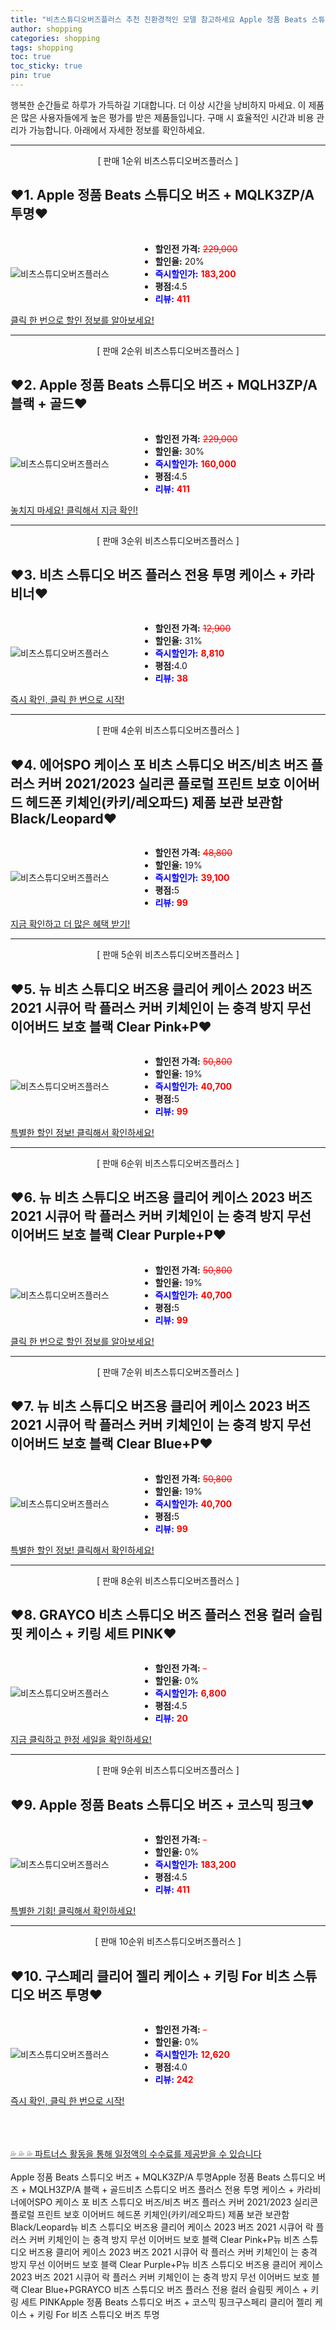 ```yaml
---
title: "비츠스튜디오버즈플러스 추천 친환경적인 모델 참고하세요 Apple 정품 Beats 스튜디오 버즈"
author: shopping
categories: shopping
tags: shopping
toc: true
toc_sticky: true
pin: true
---
```

행복한 순간들로 하루가 가득하길 기대합니다. 더 이상 시간을 낭비하지 마세요. 이 제품은 많은 사용자들에게 높은 평가를 받은 제품들입니다. 구매 시 효율적인 시간과 비용 관리가 가능합니다. 아래에서 자세한 정보를 확인하세요.

---
<p class="toplist" style="margin: 0 auto; display: block; width: fit-content;">[ 판매 1순위 비츠스튜디오버즈플러스 ]</p>

<h2><strong>❤️1. Apple 정품 Beats 스튜디오 버즈 + MQLK3ZP/A 투명❤️</strong></h2>

<div style="display: flex; align-items: center;">
    <div style="flex: 0.4;">
        <img src="https://thumbnail8.coupangcdn.com/thumbnails/remote/230x230ex/image/rs_quotation_api/zpc97pts/7d03ac11465d4ac085a780be12d7d617.jpg" alt="비츠스튜디오버즈플러스" style="max-width: 100%;">
    </div>
    <div style="flex: 0.6; margin-left: 10px;">
        <ul>
            <li><strong>할인전 가격:</strong> <del style="color: red;">229,000</del></li>
            <li><strong>할인율:</strong> 20%</li>
            <li><span style='color:blue'><strong>즉시할인가:</strong></span> <span style='color:red'><strong>183,200</strong></span></li>
            <li><strong>평점:</strong>4.5</li>
            <li><span style='color:blue'><strong>리뷰:</strong></span> <span style='color:red'><strong>411</strong></span></li>
        </ul>
    </div>
</div>
<div class="center">
    <a href="https://William4Davisa.github.io?lptag=AF9450613&subid=githubio&pageKey=7358647460&traceid=V0-153&itemId=18953515792&vendorItemId=86079692864" class="myButton">
        클릭 한 번으로 할인 정보를 알아보세요!
    </a>
</div>


---
<p class="toplist" style="margin: 0 auto; display: block; width: fit-content;">[ 판매 2순위 비츠스튜디오버즈플러스 ]</p>

<h2><strong>❤️2. Apple 정품 Beats 스튜디오 버즈 + MQLH3ZP/A 블랙 + 골드❤️</strong></h2>

<div style="display: flex; align-items: center;">
    <div style="flex: 0.4;">
        <img src="https://thumbnail10.coupangcdn.com/thumbnails/remote/230x230ex/image/rs_quotation_api/ms6uinct/3829d2d0b1e341c0b6169c47426a6b40.jpg" alt="비츠스튜디오버즈플러스" style="max-width: 100%;">
    </div>
    <div style="flex: 0.6; margin-left: 10px;">
        <ul>
            <li><strong>할인전 가격:</strong> <del style="color: red;">229,000</del></li>
            <li><strong>할인율:</strong> 30%</li>
            <li><span style='color:blue'><strong>즉시할인가:</strong></span> <span style='color:red'><strong>160,000</strong></span></li>
            <li><strong>평점:</strong>4.5</li>
            <li><span style='color:blue'><strong>리뷰:</strong></span> <span style='color:red'><strong>411</strong></span></li>
        </ul>
    </div>
</div>
<div class="center">
    <a href="https://William4Davisa.github.io?lptag=AF9450613&subid=githubio&pageKey=7358647460&traceid=V0-153&itemId=18953515794&vendorItemId=86079692882" class="myButton">
        놓치지 마세요! 클릭해서 지금 확인!
    </a>
</div>


---
<p class="toplist" style="margin: 0 auto; display: block; width: fit-content;">[ 판매 3순위 비츠스튜디오버즈플러스 ]</p>

<h2><strong>❤️3. 비츠 스튜디오 버즈 플러스 전용 투명 케이스 + 카라비너❤️</strong></h2>

<div style="display: flex; align-items: center;">
    <div style="flex: 0.4;">
        <img src="https://thumbnail9.coupangcdn.com/thumbnails/remote/230x230ex/image/vendor_inventory/afee/721df73a6260129cef2397ad47bad7c697752a3115d9414249579da0cc02.jpg" alt="비츠스튜디오버즈플러스" style="max-width: 100%;">
    </div>
    <div style="flex: 0.6; margin-left: 10px;">
        <ul>
            <li><strong>할인전 가격:</strong> <del style="color: red;">12,900</del></li>
            <li><strong>할인율:</strong> 31%</li>
            <li><span style='color:blue'><strong>즉시할인가:</strong></span> <span style='color:red'><strong>8,810</strong></span></li>
            <li><strong>평점:</strong>4.0</li>
            <li><span style='color:blue'><strong>리뷰:</strong></span> <span style='color:red'><strong>38</strong></span></li>
        </ul>
    </div>
</div>
<div class="center">
    <a href="https://William4Davisa.github.io?lptag=AF9450613&subid=githubio&pageKey=7492660760&traceid=V0-153&itemId=19595663533&vendorItemId=86847746763" class="myButton">
        즉시 확인, 클릭 한 번으로 시작!
    </a>
</div>


---
<p class="toplist" style="margin: 0 auto; display: block; width: fit-content;">[ 판매 4순위 비츠스튜디오버즈플러스 ]</p>

<h2><strong>❤️4. 에어SPO 케이스 포 비츠 스튜디오 버즈/비츠 버즈 플러스 커버 2021/2023 실리콘 플로럴 프린트 보호 이어버드 헤드폰 키체인(카키/레오파드) 제품 보관 보관함 Black/Leopard❤️</strong></h2>

<div style="display: flex; align-items: center;">
    <div style="flex: 0.4;">
        <img src="https://thumbnail8.coupangcdn.com/thumbnails/remote/230x230ex/image/vendor_inventory/cbd4/c6fc664ac0967707044000c7e26c1dd62434af296a5a01cd25ccb62d8039.jpg" alt="비츠스튜디오버즈플러스" style="max-width: 100%;">
    </div>
    <div style="flex: 0.6; margin-left: 10px;">
        <ul>
            <li><strong>할인전 가격:</strong> <del style="color: red;">48,800</del></li>
            <li><strong>할인율:</strong> 19%</li>
            <li><span style='color:blue'><strong>즉시할인가:</strong></span> <span style='color:red'><strong>39,100</strong></span></li>
            <li><strong>평점:</strong>5</li>
            <li><span style='color:blue'><strong>리뷰:</strong></span> <span style='color:red'><strong>99</strong></span></li>
        </ul>
    </div>
</div>
<div class="center">
    <a href="https://William4Davisa.github.io?lptag=AF9450613&subid=githubio&pageKey=8126981192&traceid=V0-153&itemId=23072277105&vendorItemId=90778807158" class="myButton">
        지금 확인하고 더 많은 혜택 받기!
    </a>
</div>


---
<p class="toplist" style="margin: 0 auto; display: block; width: fit-content;">[ 판매 5순위 비츠스튜디오버즈플러스 ]</p>

<h2><strong>❤️5. 뉴 비츠 스튜디오 버즈용 클리어 케이스 2023 버즈 2021 시큐어 락 플러스 커버 키체인이 는 충격 방지 무선 이어버드 보호 블랙 Clear Pink+P❤️</strong></h2>

<div style="display: flex; align-items: center;">
    <div style="flex: 0.4;">
        <img src="https://thumbnail10.coupangcdn.com/thumbnails/remote/230x230ex/image/vendor_inventory/f3be/178f68fcea288bdc1c50ae3f461893c557f66fc592183770bb54e3914910.jpg" alt="비츠스튜디오버즈플러스" style="max-width: 100%;">
    </div>
    <div style="flex: 0.6; margin-left: 10px;">
        <ul>
            <li><strong>할인전 가격:</strong> <del style="color: red;">50,800</del></li>
            <li><strong>할인율:</strong> 19%</li>
            <li><span style='color:blue'><strong>즉시할인가:</strong></span> <span style='color:red'><strong>40,700</strong></span></li>
            <li><strong>평점:</strong>5</li>
            <li><span style='color:blue'><strong>리뷰:</strong></span> <span style='color:red'><strong>99</strong></span></li>
        </ul>
    </div>
</div>
<div class="center">
    <a href="https://William4Davisa.github.io?lptag=AF9450613&subid=githubio&pageKey=7740253782&traceid=V0-153&itemId=20822766654&vendorItemId=90778768884" class="myButton">
        특별한 할인 정보! 클릭해서 확인하세요!
    </a>
</div>


---
<p class="toplist" style="margin: 0 auto; display: block; width: fit-content;">[ 판매 6순위 비츠스튜디오버즈플러스 ]</p>

<h2><strong>❤️6. 뉴 비츠 스튜디오 버즈용 클리어 케이스 2023 버즈 2021 시큐어 락 플러스 커버 키체인이 는 충격 방지 무선 이어버드 보호 블랙 Clear Purple+P❤️</strong></h2>

<div style="display: flex; align-items: center;">
    <div style="flex: 0.4;">
        <img src="https://thumbnail10.coupangcdn.com/thumbnails/remote/230x230ex/image/vendor_inventory/d592/f1ca89483b65f5a3afc0d35ba3d4490e8b2f56fce7d3c1119537cfa1bbff.jpg" alt="비츠스튜디오버즈플러스" style="max-width: 100%;">
    </div>
    <div style="flex: 0.6; margin-left: 10px;">
        <ul>
            <li><strong>할인전 가격:</strong> <del style="color: red;">50,800</del></li>
            <li><strong>할인율:</strong> 19%</li>
            <li><span style='color:blue'><strong>즉시할인가:</strong></span> <span style='color:red'><strong>40,700</strong></span></li>
            <li><strong>평점:</strong>5</li>
            <li><span style='color:blue'><strong>리뷰:</strong></span> <span style='color:red'><strong>99</strong></span></li>
        </ul>
    </div>
</div>
<div class="center">
    <a href="https://William4Davisa.github.io?lptag=AF9450613&subid=githubio&pageKey=7740253782&traceid=V0-153&itemId=21186432203&vendorItemId=90778768845" class="myButton">
        클릭 한 번으로 할인 정보를 알아보세요!
    </a>
</div>


---
<p class="toplist" style="margin: 0 auto; display: block; width: fit-content;">[ 판매 7순위 비츠스튜디오버즈플러스 ]</p>

<h2><strong>❤️7. 뉴 비츠 스튜디오 버즈용 클리어 케이스 2023 버즈 2021 시큐어 락 플러스 커버 키체인이 는 충격 방지 무선 이어버드 보호 블랙 Clear Blue+P❤️</strong></h2>

<div style="display: flex; align-items: center;">
    <div style="flex: 0.4;">
        <img src="https://thumbnail9.coupangcdn.com/thumbnails/remote/230x230ex/image/vendor_inventory/d2fc/70fb95937eb52be41774a9cc1fe184c1eb7031721f456f8868cadaaf8c67.jpg" alt="비츠스튜디오버즈플러스" style="max-width: 100%;">
    </div>
    <div style="flex: 0.6; margin-left: 10px;">
        <ul>
            <li><strong>할인전 가격:</strong> <del style="color: red;">50,800</del></li>
            <li><strong>할인율:</strong> 19%</li>
            <li><span style='color:blue'><strong>즉시할인가:</strong></span> <span style='color:red'><strong>40,700</strong></span></li>
            <li><strong>평점:</strong>5</li>
            <li><span style='color:blue'><strong>리뷰:</strong></span> <span style='color:red'><strong>99</strong></span></li>
        </ul>
    </div>
</div>
<div class="center">
    <a href="https://William4Davisa.github.io?lptag=AF9450613&subid=githubio&pageKey=7740253782&traceid=V0-153&itemId=20949235767&vendorItemId=90778768920" class="myButton">
        특별한 할인 정보! 클릭해서 확인하세요!
    </a>
</div>


---
<p class="toplist" style="margin: 0 auto; display: block; width: fit-content;">[ 판매 8순위 비츠스튜디오버즈플러스 ]</p>

<h2><strong>❤️8. GRAYCO 비츠 스튜디오 버즈 플러스 전용 컬러 슬림핏 케이스 + 키링 세트 PINK❤️</strong></h2>

<div style="display: flex; align-items: center;">
    <div style="flex: 0.4;">
        <img src="https://thumbnail9.coupangcdn.com/thumbnails/remote/230x230ex/image/retail/images/2023/08/28/17/9/74e30cff-ce79-40df-8f0a-6d6040ddaf28.jpg" alt="비츠스튜디오버즈플러스" style="max-width: 100%;">
    </div>
    <div style="flex: 0.6; margin-left: 10px;">
        <ul>
            <li><strong>할인전 가격:</strong> <del style="color: red;">-</del></li>
            <li><strong>할인율:</strong> 0%</li>
            <li><span style='color:blue'><strong>즉시할인가:</strong></span> <span style='color:red'><strong>6,800</strong></span></li>
            <li><strong>평점:</strong>4.5</li>
            <li><span style='color:blue'><strong>리뷰:</strong></span> <span style='color:red'><strong>20</strong></span></li>
        </ul>
    </div>
</div>
<div class="center">
    <a href="https://William4Davisa.github.io?lptag=AF9450613&subid=githubio&pageKey=7500507848&traceid=V0-153&itemId=19633179446&vendorItemId=87010973424" class="myButton">
        지금 클릭하고 한정 세일을 확인하세요!
    </a>
</div>


---
<p class="toplist" style="margin: 0 auto; display: block; width: fit-content;">[ 판매 9순위 비츠스튜디오버즈플러스 ]</p>

<h2><strong>❤️9. Apple 정품 Beats 스튜디오 버즈 + 코스믹 핑크❤️</strong></h2>

<div style="display: flex; align-items: center;">
    <div style="flex: 0.4;">
        <img src="https://thumbnail6.coupangcdn.com/thumbnails/remote/230x230ex/image/retail/images/1486330899747012-f6c482bc-c835-4ade-b735-f205d3c94d5c.jpg" alt="비츠스튜디오버즈플러스" style="max-width: 100%;">
    </div>
    <div style="flex: 0.6; margin-left: 10px;">
        <ul>
            <li><strong>할인전 가격:</strong> <del style="color: red;">-</del></li>
            <li><strong>할인율:</strong> 0%</li>
            <li><span style='color:blue'><strong>즉시할인가:</strong></span> <span style='color:red'><strong>183,200</strong></span></li>
            <li><strong>평점:</strong>4.5</li>
            <li><span style='color:blue'><strong>리뷰:</strong></span> <span style='color:red'><strong>411</strong></span></li>
        </ul>
    </div>
</div>
<div class="center">
    <a href="https://William4Davisa.github.io?lptag=AF9450613&subid=githubio&pageKey=7358647460&traceid=V0-153&itemId=19954885091&vendorItemId=87053761300" class="myButton">
        특별한 기회! 클릭해서 확인하세요!
    </a>
</div>


---
<p class="toplist" style="margin: 0 auto; display: block; width: fit-content;">[ 판매 10순위 비츠스튜디오버즈플러스 ]</p>

<h2><strong>❤️10. 구스페리 클리어 젤리 케이스 + 키링 For 비츠 스튜디오 버즈 투명❤️</strong></h2>

<div style="display: flex; align-items: center;">
    <div style="flex: 0.4;">
        <img src="https://thumbnail6.coupangcdn.com/thumbnails/remote/230x230ex/image/rs_quotation_api/ojzjnhbd/4f649ddb6b2e483285c1128c8c1a20ed.jpg" alt="비츠스튜디오버즈플러스" style="max-width: 100%;">
    </div>
    <div style="flex: 0.6; margin-left: 10px;">
        <ul>
            <li><strong>할인전 가격:</strong> <del style="color: red;">-</del></li>
            <li><strong>할인율:</strong> 0%</li>
            <li><span style='color:blue'><strong>즉시할인가:</strong></span> <span style='color:red'><strong>12,620</strong></span></li>
            <li><strong>평점:</strong>4.0</li>
            <li><span style='color:blue'><strong>리뷰:</strong></span> <span style='color:red'><strong>242</strong></span></li>
        </ul>
    </div>
</div>
<div class="center">
    <a href="https://William4Davisa.github.io?lptag=AF9450613&subid=githubio&pageKey=6109306527&traceid=V0-153&itemId=11503588786&vendorItemId=78778789655" class="myButton">
        즉시 확인, 클릭 한 번으로 시작!
    </a>
</div>

<br><br><br>[💦 💦 💦 파트너스 활동을 통해 일정액의 수수료를 제공받을 수 있습니다](https://link.coupang.com/a/bcpT2c)<br><br>Apple 정품 Beats 스튜디오 버즈 + MQLK3ZP/A 투명Apple 정품 Beats 스튜디오 버즈 + MQLH3ZP/A 블랙 + 골드비츠 스튜디오 버즈 플러스 전용 투명 케이스 + 카라비너에어SPO 케이스 포 비츠 스튜디오 버즈/비츠 버즈 플러스 커버 2021/2023 실리콘 플로럴 프린트 보호 이어버드 헤드폰 키체인(카키/레오파드) 제품 보관 보관함 Black/Leopard뉴 비츠 스튜디오 버즈용 클리어 케이스 2023 버즈 2021 시큐어 락 플러스 커버 키체인이 는 충격 방지 무선 이어버드 보호 블랙 Clear Pink+P뉴 비츠 스튜디오 버즈용 클리어 케이스 2023 버즈 2021 시큐어 락 플러스 커버 키체인이 는 충격 방지 무선 이어버드 보호 블랙 Clear Purple+P뉴 비츠 스튜디오 버즈용 클리어 케이스 2023 버즈 2021 시큐어 락 플러스 커버 키체인이 는 충격 방지 무선 이어버드 보호 블랙 Clear Blue+PGRAYCO 비츠 스튜디오 버즈 플러스 전용 컬러 슬림핏 케이스 + 키링 세트 PINKApple 정품 Beats 스튜디오 버즈 + 코스믹 핑크구스페리 클리어 젤리 케이스 + 키링 For 비츠 스튜디오 버즈 투명